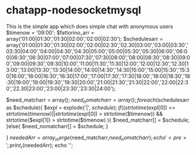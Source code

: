 chatapp-nodesocketmysql
=======================

This is the simple app which does simple chat with anonymous users 
$timenow = '09:00';
$fattorino_arr = array('01:00|01:30','01:30|02:00','02:00|02:30');
$schedulesarr = array('01:00|01:30','01:30|02:00','02:00|02:30','02.30|03:00','03:00|03:30','03:30|04:00','04:00|04:30','04:30|05:00','05:00|05:30','05:30|06:00','06:00|06:30','06:30|07:00','07:00|07:30','07:30|08:00','08:00|08:30','08:30|09:00','09:00|09:30','09:30|10:00','11:00|11:30','11:30|12:00','12:00|12:30','12.30|13:00','13:00|13:30','13:30|14:00','14:00|14:30','14:30|15:00','15:00|15:30','15:30|16:00','16:00|16:30','16:30|17:00','17:00|17:30','17:30|18:00','18:00|18:30','18:30|19:00','19:00|19:30','19:30|20:00','21:00|21:30','21:30|22:00','22:00|22:30','22.30|23:00','23:00|23:30','23:30|24:00');

$need_matcharr = array();
$need_nomatcharr = array();
foreach ($schedulesarr as $schedule){
    $expl = explode('|', $schedule);
    if( (strtotime($expl[0]) <= strtotime($timenow) || strtotime($expl[0]) > strtotime($timenow))  &&  strtotime($expl[1]) > strtotime($timenow) ){
        $need_matcharr[] = $schedule;
    }else{
        $need_nomatcharr[] = $schedule;
    }
   
}
$neededArr =  array_merge($need_matcharr,$need_nomatcharr);
echo '<pre>';
print_r($neededArr);
echo '</pre>';
